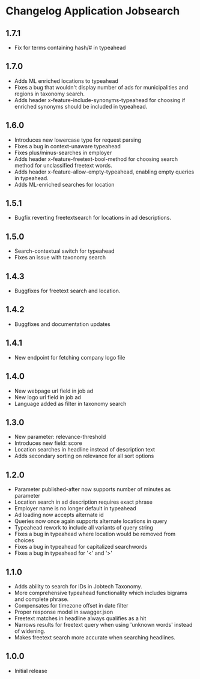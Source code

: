Changelog Application Jobsearch
===============================

## 1.7.1
* Fix for terms containing hash/# in typeahead

## 1.7.0
* Adds ML enriched locations to typeahead
* Fixes a bug that wouldn't display number of ads for municipalities and regions in taxonomy search.
* Adds header x-feature-include-synonyms-typeahead for choosing if enriched synonyms should be included in typeahead.

## 1.6.0
* Introduces new lowercase type for request parsing
* Fixes a bug in context-unaware typeahead
* Fixes plus/minus-searches in employer
* Adds header x-feature-freetext-bool-method for choosing search method for unclassified freetext words.  
* Adds header x-feature-allow-empty-typeahead, enabling empty queries in typeahead. 
* Adds ML-enriched searches for location

## 1.5.1
* Bugfix reverting freetextsearch for locations in ad descriptions.

## 1.5.0
* Search-contextual switch for typeahead
* Fixes an issue with taxonomy search

## 1.4.3
* Buggfixes for freetext search and location.

## 1.4.2
* Buggfixes and documentation updates

## 1.4.1
* New endpoint for fetching company logo file

## 1.4.0
* New webpage url field in job ad
* New logo url field in job ad
* Language added as filter in taxonomy search

## 1.3.0
* New parameter: relevance-threshold
* Introduces new field: score
* Location searches in headline instead of description text
* Adds secondary sorting on relevance for all sort options

## 1.2.0
* Parameter published-after now supports number of minutes as parameter
* Location search in ad description requires exact phrase
* Employer name is no longer default in typeahead
* Ad loading now accepts alternate id
* Queries now once again supports alternate locations in query
* Typeahead rework to include all variants of query string
* Fixes a bug in typeahead where location would be removed from choices
* Fixes a bug in typeahead for capitalized searchwords
* Fixes a bug in typeahead for '<' and '>'

## 1.1.0
* Adds ability to search for IDs in Jobtech Taxonomy.
* More comprehensive typeahead functionality which includes bigrams and complete phrase.
* Compensates for timezone offset in date filter    
* Proper response model in swagger.json
* Freetext matches in headline always qualifies as a hit
* Narrows results for freetext query when using 'unknown words' instead of widening.
* Makes freetext search more accurate when searching headlines.

## 1.0.0
* Initial release
